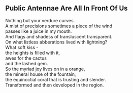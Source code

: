 Public Antennae Are All In Front Of Us
--------------------------------------
Nothing but your verdure curves.  
A mist of precisions sometimes a piece of the wind  
passes like a juice in my mouth.  
And flags and shadess of transluscent transparent.  
On what listless abberations lived with lightning?  
What soft kiss -  
the heights is filled with it,  
awes for the cactus  
and the lashed gem.  
So the myriad joy lives on in a orange,  
the mineral house of the fountain,  
the equinoctial coral that is trusting and slender.  
Transformed and then developed in the region.  
